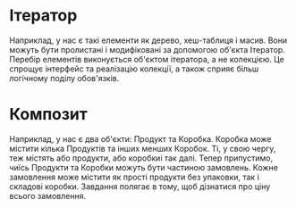 # Ітератор

Наприклад, у нас є такі елементи як дерево, хеш-таблиця і масив. Вони можуть бути пролистані і модифіковані за допомогою об'єкта Ітератор. Перебір елементів виконується 
об'єктом ітератора, а не колекцією. Це спрощує інтерфейс та реалізацію колекції, а також сприяє більш логічному поділу обов'язків. 

# Композит

Наприклад, у нас є два об'єкти: Продукт та Коробка. Коробка може містити кілька Продуктів та інших менших Коробок. Ті, у свою чергу, теж містять або продукти, або 
коробкиі так далі. Тепер припустимо, чиїсь Продукти та Коробки можуть бути частиною замовлень. Кожне замовлення може містити як прості продукти без упаковки, так і 
складові коробки. Завдання полягає в тому, щоб дізнатися про ціну всього замовлення.
